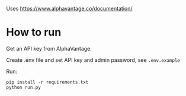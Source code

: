 Uses https://www.alphavantage.co/documentation/

# How to run
Get an API key from AlphaVantage.

Create .env file and set API key and admin password, see `.env.example`

Run:
```
pip install -r requirements.txt
python run.py
```